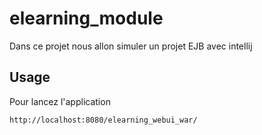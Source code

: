 # elearning_module
Dans ce projet nous allon simuler un projet EJB avec intellij
## Usage
Pour lancez l'application 
````
http://localhost:8080/elearning_webui_war/
````
